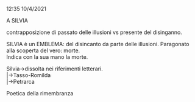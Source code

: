 12:35 10/4/2021  
  
A SILVIA  
  
contrapposizione di passato delle illusioni vs presente del disinganno.  
  
SILVIA è un EMBLEMA: del disincanto da parte delle illusioni. Paragonato alla scoperta del vero: morte.  
Indica con la sua mano la morte.  
  
Silvia->dissolta nei riferimenti letterari.  
 |->Tasso-Romilda  
 |->Petrarca  
  
Poetica della rimembranza  
